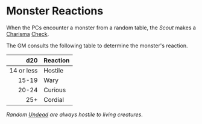 # Monster Reactions

When the PCs encounter a monster from a random table, the *Scout* makes a [Charisma](../../Player%20Characters/The%20Ability%20Scores/Charisma.md) [Check](../Core%20Procedures/Check.md).

The GM consults the following table to determine the monster's reaction.

|        d20 | Reaction |
| ---------: | :------- |
| 14 or less | Hostile  |
|      15-19 | Wary     |
|      20-24 | Curious  |
|        25+ | Cordial  |

*Random [Undead](../../Resources%20for%20GMs/Creature%20Types/Undead.md) are always hostile to living creatures*.
